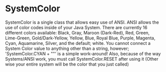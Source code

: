 # SystemColor
SystemColor is a single class that allows easy use of ANSI. ANSI allows the use of color codes inside of your Java System.
There are currently 16 different colors available:
Black, Gray, Maroon (Dark-Red), Red, Green, Lime-Green, Gold/Dark-Yellow, Yellow, Blue, Royal Blue, Purple, Magenta, Cyan, Aquamarine, Silver, and the default; white.
You cannot connect a System Color value to anything other than a string, however; 'SystemColor.CYAN + ""' is a simple work-around!
Also, because of the way Systems/ANSI work, you must call SystemColor.RESET after using it (Other wise your entire system will be the color that you just called)
